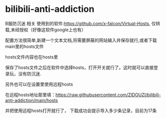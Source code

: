 # bilibili-anti-addiction
B服防沉迷 相关
使用到的软件:https://github.com/x-falcon/Virtual-Hosts,
仅转载,未经授权（好像这软件google上也有）


配置方法很简单,新建一个文本文档,将需要屏蔽的网站输入并保存就行,或者下载main里的hosts文件

hosts文件内容也在hosts里

保存了hosts文件之后在软件中选择hosts，打开开关就行了。这时就可以直接登录玩，没有防沉迷.

另外也可以在设置里使用远程hosts

在远程hosts地址那里填：https://raw.githubusercontent.com/ZIDOUZI/bilibili-anti-addiction/main/hosts

并把使用远程hosts打开就行了， 下载成功会提示导入多少条记录，目前为17条
